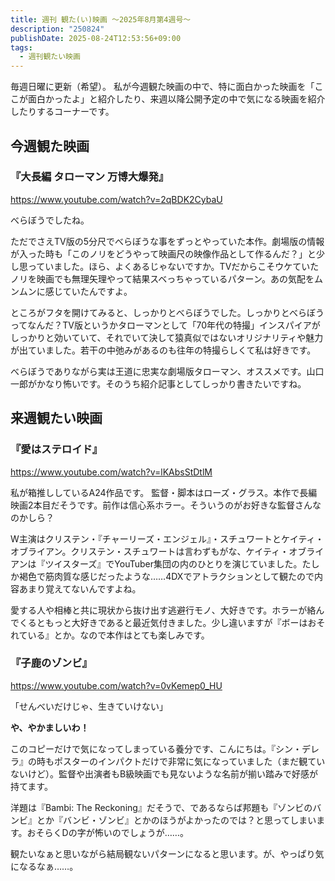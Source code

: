 ```yaml
---
title: 週刊 観た(い)映画 ～2025年8月第4週号～
description: "250824"
publishDate: 2025-08-24T12:53:56+09:00
tags:
  - 週刊観たい映画
---
```


毎週日曜に更新（希望）。
私が今週観た映画の中で、特に面白かった映画を「ここが面白かったよ」と紹介したり、来週以降公開予定の中で気になる映画を紹介したりするコーナーです。

## 今週観た映画
### 『大長編 タローマン 万博大爆発』

https://www.youtube.com/watch?v=2qBDK2CybaU

べらぼうでしたね。

ただでさえTV版の5分尺でべらぼうな事をずっとやっていた本作。劇場版の情報が入った時も「このノリをどうやって映画尺の映像作品として作るんだ？」と少し思っていました。ほら、よくあるじゃないですか。TVだからこそウケていたノリを映画でも無理矢理やって結果スベっちゃっているパターン。あの気配をムンムンに感じていたんですよ。

ところがフタを開けてみると、しっかりとべらぼうでした。しっかりとべらぼうってなんだ？TV版というかタローマンとして「70年代の特撮」インスパイアがしっかりと効いていて、それでいて決して猿真似ではないオリジナリティや魅力が出ていました。若干の中弛みがあるのも往年の特撮らしくて私は好きです。

べらぼうでありながら実は王道に忠実な劇場版タローマン、オススメです。山口一郎がかなり怖いです。そのうち紹介記事としてしっかり書きたいですね。

## 来週観たい映画
### 『愛はステロイド』

https://www.youtube.com/watch?v=lKAbsStDtlM

私が箱推ししているA24作品です。
監督・脚本はローズ・グラス。本作で長編映画2本目だそうです。前作は信心系ホラー。そういうのがお好きな監督さんなのかしら？

W主演はクリステン・『チャーリーズ・エンジェル』・スチュワートとケイティ・オブライアン。クリステン・スチュワートは言わずもがな、ケイティ・オブライアンは『ツイスターズ』でYouTuber集団の内のひとりを演じていました。たしか褐色で筋肉質な感じだったような……4DXでアトラクションとして観たので内容あまり覚えてないんですよね。

愛する人や相棒と共に現状から抜け出す逃避行モノ、大好きです。ホラーが絡んでくるともっと大好きであると最近気付きました。少し違いますが『ボーはおそれている』とか。なので本作はとても楽しみです。

### 『子鹿のゾンビ』

https://www.youtube.com/watch?v=0vKemep0_HU

「せんべいだけじゃ、生きていけない」

**や、やかましいわ！**

このコピーだけで気になってしまっている養分です、こんにちは。『シン・デレラ』の時もポスターのインパクトだけで非常に気になっていました（まだ観ていないけど）。監督や出演者もB級映画でも見ないような名前が揃い踏みで好感が持てます。

洋題は『Bambi: The Reckoning』だそうで、であるならば邦題も『ゾンビのバンビ』とか『バンビ・ゾンビ』とかのほうがよかったのでは？と思ってしまいます。おそらくDの字が怖いのでしょうが……。

観たいなぁと思いながら結局観ないパターンになると思います。が、やっぱり気になるなぁ……。